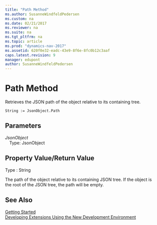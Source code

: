 ```yaml
---
title: "Path Method"
ms.author: SusanneWindfeldPedersen
ms.custom: na
ms.date: 02/21/2017
ms.reviewer: na
ms.suite: na
ms.tgt_pltfrm: na
ms.topic: article
ms.prod: "dynamics-nav-2017"
ms.assetid: 620f0e32-eadc-43e9-8f6e-8fc0b12c3aaf
caps.latest.revision: 9
manager: edupont
author: SusanneWindfeldPedersen
---
```


# Path Method

Retrieves the JSON path of the object relative to its containing tree.

```
String := JsonObject.Path
```

## Parameters
*JsonObject*  
&emsp;Type: JsonObject

## Property Value/Return Value
Type : String

The path of the object relative to its containing JSON tree.
If the object is the root of the JSON tree, the path will be empty.

## See Also
[Getting Started](newdev-get-started.md)  
[Developing Extensions Using the New Development Environment](newdev-dev-overview.md)
